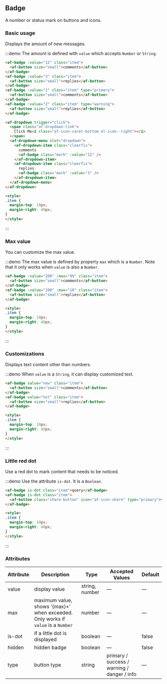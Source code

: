 ## Badge

A number or status mark on buttons and icons.

### Basic usage

Displays the amount of new messages.

:::demo The amount is defined with `value` which accepts `Number` or `String`.

```html
<af-badge :value="12" class="item">
  <af-button size="small">comments</af-button>
</af-badge>
<af-badge :value="3" class="item">
  <af-button size="small">replies</af-button>
</af-badge>
<af-badge :value="1" class="item" type="primary">
  <af-button size="small">comments</af-button>
</af-badge>
<af-badge :value="2" class="item" type="warning">
  <af-button size="small">replies</af-button>
</af-badge>

<af-dropdown trigger="click">
  <span class="af-dropdown-link">
    Click Me<i class="af-icon-caret-bottom el-icon--right"></i>
  </span>
  <af-dropdown-menu slot="dropdown">
    <af-dropdown-item class="clearfix">
      comments
      <af-badge class="mark" :value="12" />
    </af-dropdown-item>
    <af-dropdown-item class="clearfix">
      replies
      <af-badge class="mark" :value="3" />
    </af-dropdown-item>
  </af-dropdown-menu>
</af-dropdown>

<style>
.item {
  margin-top: 10px;
  margin-right: 40px;
}
</style>
```
:::

### Max value

You can customize the max value.

:::demo The max value is defined by property `max` which is a `Number`. Note that it only works when `value` is also a `Number`.

```html
<af-badge :value="200" :max="99" class="item">
  <af-button size="small">comments</af-button>
</af-badge>
<af-badge :value="100" :max="10" class="item">
  <af-button size="small">replies</af-button>
</af-badge>

<style>
.item {
  margin-top: 10px;
  margin-right: 40px;
}
</style>
```
:::

### Customizations

Displays text content other than numbers.

:::demo When `value` is a `String`, it can display customized text.

```html
<af-badge value="new" class="item">
  <af-button size="small">comments</af-button>
</af-badge>
<af-badge value="hot" class="item">
  <af-button size="small">replies</af-button>
</af-badge>

<style>
.item {
  margin-top: 10px;
  margin-right: 40px;
}
</style>
```
:::

### Little red dot

Use a red dot to mark content that needs to be noticed.

:::demo Use the attribute `is-dot`. It is a `Boolean`.

```html
<af-badge is-dot class="item">query</af-badge>
<af-badge is-dot class="item">
  <af-button class="share-button" icon="af-icon-share" type="primary"></af-button>
</af-badge>

<style>
.item {
  margin-top: 10px;
  margin-right: 40px;
}
</style>
```
:::

<style scoped>
  .share-button {
    width: 36px;
    padding: 10px;
  }

  .mark {
    margin-top: 8px;
    line-height: 1;
    float: right;
  }

  .clearfix {
    @utils-clearfix;
  }

  .item {
    margin-right: 40px;
  }
</style>

### Attributes
| Attribute     | Description     | Type            | Accepted Values       | Default |
|-------------  |---------------- |---------------- |---------------------- |-------- |
| value         | display value   | string, number  |          —            |    —    |
| max           |  maximum value, shows '{max}+' when exceeded. Only works if `value` is a `Number`   | number  |         —              |     —    |
| is-dot        | if a little dot is displayed | boolean   |    —           |  false  |
| hidden        | hidden badge    | boolean         |          —            |  false  |
| type          | button type     | string          | primary / success / warning / danger / info |   —  |
